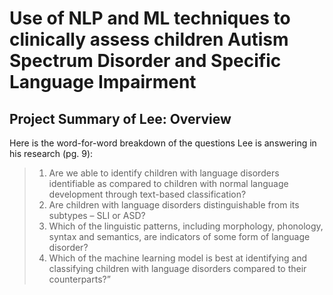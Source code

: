 # Use of NLP and ML techniques to clinically assess children Autism Spectrum Disorder and Specific Language Impairment

## Project Summary of Lee: Overview
Here is the word-for-word breakdown of the questions Lee is answering in his research (pg. 9):

> 1. Are we able to identify children with language disorders identifiable as compared to children with normal language development through text-based classification?
> 2. Are children with language disorders distinguishable from its subtypes – SLI or ASD?
> 3. Which of the linguistic patterns, including morphology, phonology, syntax and semantics, are indicators of some form of language disorder?
> 4. Which of the machine learning model is best at identifying and classifying children with language disorders compared to their counterparts?”
